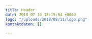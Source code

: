 ```yaml
---
title: Header
date: 2018-07-10 18:19:54 +0000
logo: "/uploads/2018/08/11/logo.png"
kontaktdaten: []

---
```

